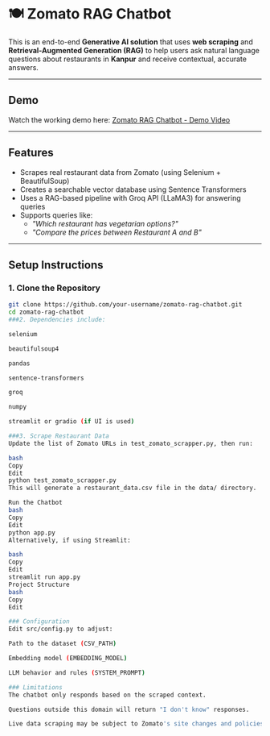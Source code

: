 # 🍽️ Zomato RAG Chatbot

This is an end-to-end **Generative AI solution** that uses **web scraping** and **Retrieval-Augmented Generation (RAG)** to help users ask natural language questions about restaurants in **Kanpur** and receive contextual, accurate answers.

---
## Demo

Watch the working demo here:  [Zomato RAG Chatbot - Demo Video](https://youtu.be/aCc9nFiiuYk)

---

## Features

- Scrapes real restaurant data from Zomato (using Selenium + BeautifulSoup)
- Creates a searchable vector database using Sentence Transformers
- Uses a RAG-based pipeline with Groq API (LLaMA3) for answering queries
- Supports queries like:
  - *"Which restaurant has vegetarian options?"*
  - *"Compare the prices between Restaurant A and B"*

---
## Setup Instructions

### 1. Clone the Repository

```bash
git clone https://github.com/your-username/zomato-rag-chatbot.git
cd zomato-rag-chatbot
###2. Dependencies include:

selenium

beautifulsoup4

pandas

sentence-transformers

groq

numpy

streamlit or gradio (if UI is used)

###3. Scrape Restaurant Data
Update the list of Zomato URLs in test_zomato_scrapper.py, then run:

bash
Copy
Edit
python test_zomato_scrapper.py
This will generate a restaurant_data.csv file in the data/ directory.

Run the Chatbot
bash
Copy
Edit
python app.py
Alternatively, if using Streamlit:

bash
Copy
Edit
streamlit run app.py
Project Structure
bash
Copy
Edit

### Configuration
Edit src/config.py to adjust:

Path to the dataset (CSV_PATH)

Embedding model (EMBEDDING_MODEL)

LLM behavior and rules (SYSTEM_PROMPT)

### Limitations
The chatbot only responds based on the scraped context.

Questions outside this domain will return "I don't know" responses.

Live data scraping may be subject to Zomato's site changes and policies.
